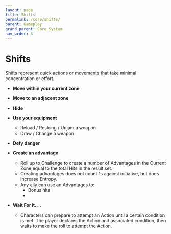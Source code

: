 ```yaml
---
layout: page
title: Shifts
permalink: /core/shifts/
parent: Gameplay
grand_parent: Core System
nav_order: 3
---
```


# Shifts

Shifts represent quick actions or movements that take minimal concentration or effort.

- **Move within your current zone**

- **Move to an adjacent zone**

- **Hide**

- **Use your equipment**
    - Reload / Restring / Unjam a weapon
    - Draw / Change  a weapon

- **Defy danger**

- **Create an advantage**
    - Roll up to Challenge to create a number of Advantages in the Current Zone equal to the total Hits in the result set.
    - Creating advantages does not count 1s against initiative, but does increase Entropy.
    - Any ally can use an Advantages to:
        - Bonus hits
        -
- **Wait For it. . .**
    - Characters can prepare to attempt an Action until a certain condition is met.  The player declares the Action and associated condition, then waits to make the roll to attempt the Action.
